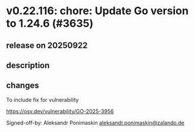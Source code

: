 # v0.22.116: chore: Update Go version to 1.24.6 (#3635)

## release on 20250922
## description
## changes
To include fix for vulnerability  

<a href="https://osv.dev/vulnerability/GO-2025-3956" rel="nofollow">https://osv.dev/vulnerability/GO-2025-3956</a>

Signed-off-by: Aleksandr Ponimaskin <a href="mailto:aleksandr.ponimaskin@zalando.de">aleksandr.ponimaskin@zalando.de</a>

